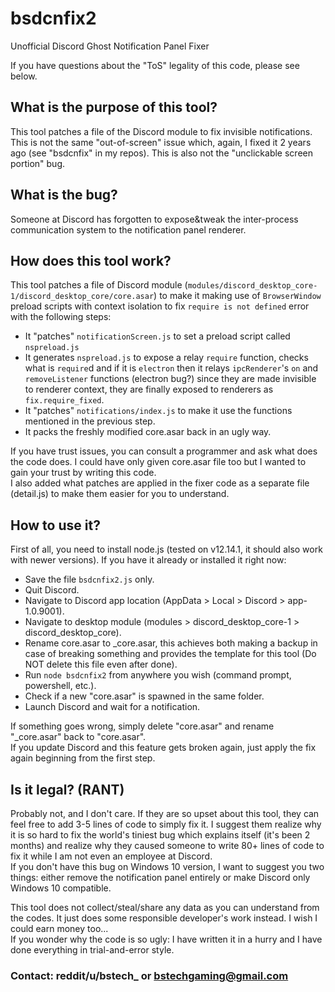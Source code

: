 # bsdcnfix2
Unofficial Discord Ghost Notification Panel Fixer

If you have questions about the "ToS" legality of this code, please see below.

## What is the purpose of this tool?

This tool patches a file of the Discord module to fix invisible notifications.
This is not the same "out-of-screen" issue which, again, I fixed it 2 years ago (see "bsdcnfix" in my repos).
This is also not the "unclickable screen portion" bug.

## What is the bug?

Someone at Discord has forgotten to expose&tweak the inter-process communication system to the notification panel renderer.

## How does this tool work?

This tool patches a file of Discord module (`modules/discord_desktop_core-1/discord_desktop_core/core.asar`) to make it making use of `BrowserWindow` preload scripts with context isolation to fix `require is not defined` error with the following steps:

- It "patches" `notificationScreen.js` to set a preload script called `nspreload.js`
- It generates `nspreload.js` to expose a relay `require` function, checks what is `require`d and if it is `electron` then it relays `ipcRenderer`'s `on` and `removeListener` functions (electron bug?) since they are made invisible to renderer context, they are finally exposed to renderers as `fix.require_fixed`.
- It "patches" `notifications/index.js` to make it use the functions mentioned in the previous step.
- It packs the freshly modified core.asar back in an ugly way.

If you have trust issues, you can consult a programmer and ask what does the code does. I could have only given core.asar file too but I wanted to gain your trust by writing this code.  
I also added what patches are applied in the fixer code as a separate file (detail.js) to make them easier for you to understand.

## How to use it?

First of all, you need to install node.js (tested on v12.14.1, it should also work with newer versions). If you have it already or installed it right now:

- Save the file `bsdcnfix2.js` only.
- Quit Discord.
- Navigate to Discord app location (AppData > Local > Discord > app-1.0.9001).
- Navigate to desktop module (modules > discord_desktop_core-1 > discord_desktop_core).
- Rename core.asar to \_core.asar, this achieves both making a backup in case of breaking something and provides the template for this tool (Do NOT delete this file even after done).
- Run `node bsdcnfix2` from anywhere you wish (command prompt, powershell, etc.).
- Check if a new "core.asar" is spawned in the same folder.
- Launch Discord and wait for a notification.

If something goes wrong, simply delete "core.asar" and rename "\_core.asar" back to "core.asar".  
If you update Discord and this feature gets broken again, just apply the fix again beginning from the first step.

## Is it legal? (RANT)

Probably not, and I don't care. If they are so upset about this tool, they can feel free to add 3-5 lines of code to simply fix it. I suggest them realize why it is so hard to fix the world's tiniest bug which explains itself (it's been 2 months) and realize why they caused someone to write 80+ lines of code to fix it while I am not even an employee at Discord.  
If you don't have this bug on Windows 10 version, I want to suggest you two things: either remove the notification panel entirely or make Discord only Windows 10 compatible.  

This tool does not collect/steal/share any data as you can understand from the codes. It just does some responsible developer's work instead. I wish I could earn money too...  
If you wonder why the code is so ugly: I have written it in a hurry and I have done everything in trial-and-error style.

### Contact: reddit/u/bstech_ or bstechgaming@gmail.com
